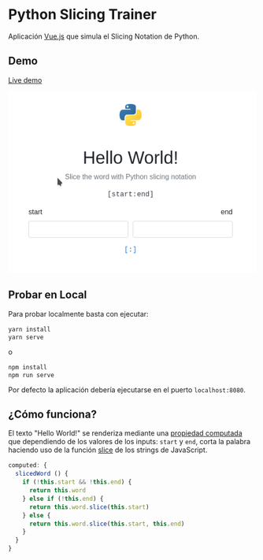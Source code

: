 # Python Slicing Trainer

Aplicación [Vue.js](https://vuejs.org/) que simula el Slicing Notation de Python.



## Demo

[Live demo](https://maxsso.github.io/python-slicing-vtrainer/)
<p align="center">
  <img src="documentation/screenshot.gif">
</p>


## Probar en Local

Para probar localmente basta con ejecutar:

```
yarn install
yarn serve
```

o

```
npm install
npm run serve
```

Por defecto la aplicación debería ejecutarse en el puerto `localhost:8080`.



## ¿Cómo funciona?

El texto "Hello World!" se renderiza mediante una [propiedad computada](https://vuejs.org/v2/guide/computed.html#Computed-Properties) que dependiendo de los valores de los inputs: `start` y `end`, corta la palabra haciendo uso de la función [slice](https://developer.mozilla.org/es/docs/Web/JavaScript/Referencia/Objetos_globales/String/slice) de los strings de JavaScript.

```javascript
computed: {
  slicedWord () {
    if (!this.start && !this.end) {
      return this.word
    } else if (!this.end) {
      return this.word.slice(this.start)
    } else {
      return this.word.slice(this.start, this.end)
    }
  }
}
```
